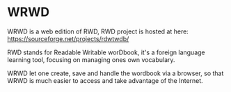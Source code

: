 WRWD
====
WRWD is a web edition of RWD, RWD project is hosted at here: https://sourceforge.net/projects/rdwtwdb/

RWD stands for Readable Writable worDbook, it's a foreign language learning tool, focusing on managing ones own vocabulary.

WRWD let one create, save and handle the wordbook via a browser, so that WRWD is much easier to access and take advantage of the Internet.
